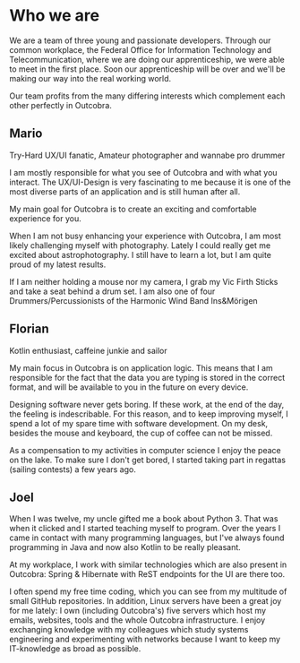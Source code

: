 # Who we are

We are a team of three young and passionate developers. Through our common workplace, the Federal Office for Information Technology and Telecommunication, where we are doing our apprenticeship, we were able to meet in the first place. Soon our apprenticeship will be over and we'll be making our way into the real working world.

Our team profits from the many differing interests which complement each other perfectly in Outcobra.

## Mario

Try-Hard UX/UI fanatic, Amateur photographer and wannabe pro drummer

I am mostly responsible for what you see of Outcobra and with what you interact. The UX/UI-Design is very fascinating to me because it is one of the most diverse parts of an application and is still human after all.

My main goal for Outcobra is to create an exciting and comfortable experience for you.

When I am not busy enhancing your experience with Outcobra, I am most likely challenging myself with photography. Lately I could really get me excited about astrophotography. I still have to learn a lot, but I am quite proud of my latest results.

If I am neither holding a mouse nor my camera, I grab my Vic Firth Sticks and take a seat behind a drum set. I am also one of four Drummers/Percussionists of the Harmonic Wind Band Ins&Mörigen



## Florian

Kotlin enthusiast, caffeine junkie and sailor

My main focus in Outcobra is on application logic.
This means that I am responsible for the fact that the data you are typing is stored in the correct format, and will be available to you in the future on every device.

Designing software never gets boring. If these work, at the end of the day, the feeling is indescribable.
For this reason, and to keep improving myself, I spend a lot of my spare time with software development.
On my desk, besides the mouse and keyboard, the cup of coffee can not be missed.

As a compensation to my activities in computer science I enjoy the peace on the lake. To make sure I don't get bored, I started taking part in regattas (sailing contests) a few years ago.

## Joel

When I was twelve, my uncle gifted me a book about Python 3. That was when it clicked and I started teaching myself to program. Over the years I came in contact with many programming languages, but I've always found programming in Java and now also Kotlin to be really pleasant.

At my workplace, I work with similar technologies which are also present in Outcobra: Spring & Hibernate with ReST endpoints for the UI are there too.

I often spend my free time coding, which you can see from my multitude of small GitHub repositories. In addition, Linux servers have been a great joy for me lately: I own (including Outcobra's) five servers which host my emails, websites, tools and the whole Outcobra infrastructure. I enjoy exchanging knowledge with my colleagues which study systems engineering and experimenting with networks because I want to keep my IT-knowledge as broad as possible.
